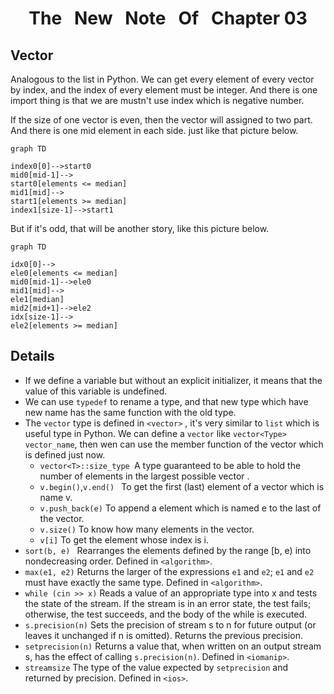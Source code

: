 <center><h1>The&nbsp;&nbsp;&nbsp;New&nbsp;&nbsp;&nbsp;Note&nbsp;&nbsp;&nbsp;Of&nbsp;&nbsp;&nbsp;Chapter 03
</center>

## Vector

Analogous to the list in Python. We can get every element of every vector by index, and the index of every element must be integer. And there is one import thing is that we are mustn't use index which is negative number.

If the size of one vector is even, then the vector will assigned to two part. And there is one mid element in each side. just like that picture below.

```mermaid
graph TD

index0[0]-->start0
mid0[mid-1]-->
start0[elements <= median]
mid1[mid]-->
start1[elements >= median]
index1[size-1]-->start1
```

But if it's odd, that will be another story, like this picture below.

```mermaid
graph TD

idx0[0]-->
ele0[elements <= median]
mid0[mid-1]-->ele0
mid1[mid]-->
ele1[median]
mid2[mid+1]-->ele2
idx[size-1]-->
ele2[elements >= median]
```

## Details

- If we define a variable but without an explicit initializer, it means that the value of this variable is undefined.
- We can use `typedef` to rename a type, and that new type which have new name has the same function with the old type.
- The `vector` type is defined in `<vector>` , it's very similar to `list` which is useful type in Python. We can define a  `vector` like `vector<Type> vector_name`, then wen can use the member function of the vector which is defined just now.
  - `vector<T>::size_type `A type guaranteed to be able to hold the number of elements in the largest possible vector .
  - `v.begin()`,`v.end() ` To get the first (last) element of a vector which is name v. 
  - `v.push_back(e)` To append a element which is named e to the last of the vector.
  - `v.size()` To know how many elements in the vector.
  - `v[i]` To get the element whose index is i.
- `sort(b, e) ` Rearranges the elements defined by the range [b, e) into nondecreasing order. Defined in `<algorithm>`. 
- `max(e1, e2)` Returns the larger of the expressions `e1` and `e2`; `e1` and `e2` must have exactly the same type. Defined in `<algorithm>`.
- `while (cin >> x)` Reads a value of an appropriate type into x and tests the state of the stream. If the stream
  is in an error state, the test fails; otherwise, the test succeeds, and the body of the while is executed.
- `s.precision(n)` Sets the precision of stream s to n for future output (or leaves it unchanged if n is omitted). Returns the previous precision.
- `setprecision(n)` Returns a value that, when written on an output stream s, has the effect of calling `s.precision(n)`. Defined in `<iomanip>`. 
- `streamsize` The type of the value expected by `setprecision` and returned by precision. Defined in `<ios>`. 
